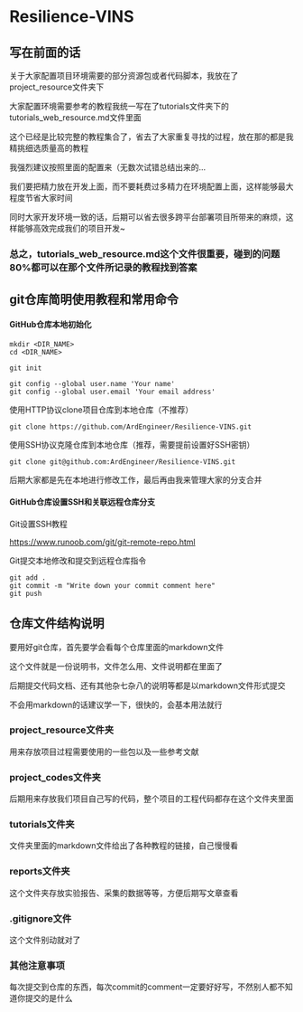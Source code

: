 # Resilience-VINS

## 写在前面的话

关于大家配置项目环境需要的部分资源包或者代码脚本，我放在了project_resource文件夹下

大家配置环境需要参考的教程我统一写在了tutorials文件夹下的tutorials_web_resource.md文件里面

这个已经是比较完整的教程集合了，省去了大家重复寻找的过程，放在那的都是我精挑细选质量高的教程

我强烈建议按照里面的配置来（无数次试错总结出来的...

我们要把精力放在开发上面，而不要耗费过多精力在环境配置上面，这样能够最大程度节省大家时间

同时大家开发环境一致的话，后期可以省去很多跨平台部署项目所带来的麻烦，这样能够高效完成我们的项目开发~

### 总之，tutorials_web_resource.md这个文件很重要，碰到的问题80%都可以在那个文件所记录的教程找到答案

## git仓库简明使用教程和常用命令

#### GitHub仓库本地初始化

```
mkdir <DIR_NAME>
cd <DIR_NAME>

git init

git config --global user.name 'Your name'
git config --global user.email 'Your email address'
```

使用HTTP协议clone项目仓库到本地仓库（不推荐）

```
git clone https://github.com/ArdEngineer/Resilience-VINS.git
```

使用SSH协议克隆仓库到本地仓库（推荐，需要提前设置好SSH密钥）

```
git clone git@github.com:ArdEngineer/Resilience-VINS.git
```

后期大家都是先在本地进行修改工作，最后再由我来管理大家的分支合并

#### GitHub仓库设置SSH和关联远程仓库分支

Git设置SSH教程

https://www.runoob.com/git/git-remote-repo.html

Git提交本地修改和提交到远程仓库指令

```
git add .
git commit -m "Write down your commit comment here"
git push
```

## 仓库文件结构说明

要用好git仓库，首先要学会看每个仓库里面的markdown文件

这个文件就是一份说明书，文件怎么用、文件说明都在里面了

后期提交代码文档、还有其他杂七杂八的说明等都是以markdown文件形式提交

不会用markdown的话建议学一下，很快的，会基本用法就行

### project_resource文件夹

用来存放项目过程需要使用的一些包以及一些参考文献

### project_codes文件夹

后期用来存放我们项目自己写的代码，整个项目的工程代码都存在这个文件夹里面

### tutorials文件夹

文件夹里面的markdown文件给出了各种教程的链接，自己慢慢看

### reports文件夹

这个文件夹存放实验报告、采集的数据等等，方便后期写文章查看

### .gitignore文件

这个文件别动就对了

### 其他注意事项

每次提交到仓库的东西，每次commit的comment一定要好好写，不然别人都不知道你提交的是什么
